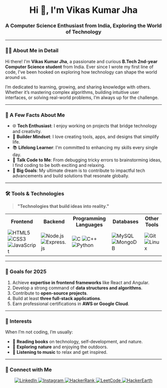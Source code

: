 <h1 align="center">Hi 👋, I'm Vikas Kumar Jha</h1>
<h3 align="center">A Computer Science Enthusiast from India, Exploring the World of Technology</h3>

---

### 👨‍💻 About Me in Detail  

Hi there! I'm **Vikas Kumar Jha**, a passionate and curious **B.Tech 2nd-year Computer Science student** from India. Ever since I wrote my first line of code, I’ve been hooked on exploring how technology can shape the world around us.  

I’m dedicated to learning, growing, and sharing knowledge with others. Whether it’s mastering complex algorithms, building intuitive user interfaces, or solving real-world problems, I’m always up for the challenge.  

---

### 🌟 A Few Facts About Me  
- 🌐 **Tech Enthusiast**: I enjoy working on projects that bridge technology and creativity.  
- 🔧 **Builder Mindset**: I love creating tools, apps, and designs that simplify life.  
- 📚 **Lifelong Learner**: I'm committed to enhancing my skills every single day.  
- 💬 **Talk Code to Me**: From debugging tricky errors to brainstorming ideas, I find coding to be both exciting and relaxing.  
- 🎯 **Big Goals**: My ultimate dream is to contribute to impactful tech advancements and build solutions that resonate globally.  

---

### 🛠️ Tools & Technologies  
> **"Technologies that build ideas into reality."**

<table>
  <tr>
    <th>Frontend</th>
    <th>Backend</th>
    <th>Programming Languages</th>
    <th>Databases</th>
    <th>Other Tools</th>
  </tr>
  <tr>
    <td>
      <img src="https://img.shields.io/badge/HTML5-E34F26?style=for-the-badge&logo=html5&logoColor=white" alt="HTML5" />
      <img src="https://img.shields.io/badge/CSS3-1572B6?style=for-the-badge&logo=css3&logoColor=white" alt="CSS3" />
      <img src="https://img.shields.io/badge/JavaScript-F7DF1E?style=for-the-badge&logo=javascript&logoColor=black" alt="JavaScript" />
    </td>
    <td>
      <img src="https://img.shields.io/badge/Node.js-339933?style=for-the-badge&logo=node.js&logoColor=white" alt="Node.js" />
      <img src="https://img.shields.io/badge/Express.js-000000?style=for-the-badge&logo=express&logoColor=white" alt="Express.js" />
    </td>
    <td>
      <img src="https://img.shields.io/badge/C-00599C?style=for-the-badge&logo=c&logoColor=white" alt="C" />
      <img src="https://img.shields.io/badge/C++-00599C?style=for-the-badge&logo=cplusplus&logoColor=white" alt="C++" />
      <img src="https://img.shields.io/badge/Python-3776AB?style=for-the-badge&logo=python&logoColor=white" alt="Python" />
    </td>
    <td>
      <img src="https://img.shields.io/badge/MySQL-4479A1?style=for-the-badge&logo=mysql&logoColor=white" alt="MySQL" />
      <img src="https://img.shields.io/badge/MongoDB-47A248?style=for-the-badge&logo=mongodb&logoColor=white" alt="MongoDB" />
    </td>
    <td>
      <img src="https://img.shields.io/badge/Git-F05032?style=for-the-badge&logo=git&logoColor=white" alt="Git" />
      <img src="https://img.shields.io/badge/Linux-FCC624?style=for-the-badge&logo=linux&logoColor=black" alt="Linux" />
    </td>
  </tr>
</table>

---

### 🎯 Goals for 2025  
1. Achieve **expertise in frontend frameworks** like React and Angular.  
2. Develop a strong command of **data structures and algorithms**.  
3. Contribute to **open-source projects**.  
4. Build at least **three full-stack applications**.  
5. Earn professional certifications in **AWS or Google Cloud**.  

---

### 🏅 Interests  
When I’m not coding, I’m usually:  
- 📖 **Reading books** on technology, self-development, and nature.  
- 🌿 **Exploring nature** and enjoying the outdoors.  
- 🎵 **Listening to music** to relax and get inspired.  

---

### 📱 Connect with Me  
<p align="center">
  <a href="https://linkedin.com/in/vikas-kumar-jha-6716a7293" target="_blank">
    <img src="https://img.shields.io/badge/LinkedIn-0A66C2?style=for-the-badge&logo=linkedin&logoColor=white" alt="LinkedIn" />
  </a>
  <a href="https://instagram.com/vikas_jha_19" target="_blank">
    <img src="https://img.shields.io/badge/Instagram-E4405F?style=for-the-badge&logo=instagram&logoColor=white" alt="Instagram" />
  </a>
  <a href="https://www.hackerrank.com/vikasjha19" target="_blank">
    <img src="https://img.shields.io/badge/HackerRank-2EC866?style=for-the-badge&logo=hackerrank&logoColor=white" alt="HackerRank" />
  </a>
  <a href="https://www.leetcode.com/vikas_jha_19" target="_blank">
    <img src="https://img.shields.io/badge/LeetCode-FFA116?style=for-the-badge&logo=leetcode&logoColor=black" alt="LeetCode" />
  </a>
  <a href="https://www.hackerearth.com/@vikaskumarjha763" target="_blank">
    <img src="https://img.shields.io/badge/HackerEarth-323754?style=for-the-badge&logo=hackerearth&logoColor=white" alt="HackerEarth" />
  </a>
</p>
